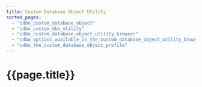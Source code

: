 ```yaml
---
title: Custom Database Object Utility
sorted_pages:
  - "cdbo_custom_database_object"
  - "cdbo_custom_dbo_utility"
  - "cdbo_custom_database_object_utility_browser"
  - "cdbo_options_available_in_the_custom_database_object_utility_browser"
  - "cdbo_the_custom_database_object_profile"
---
```

# {{page.title}}

